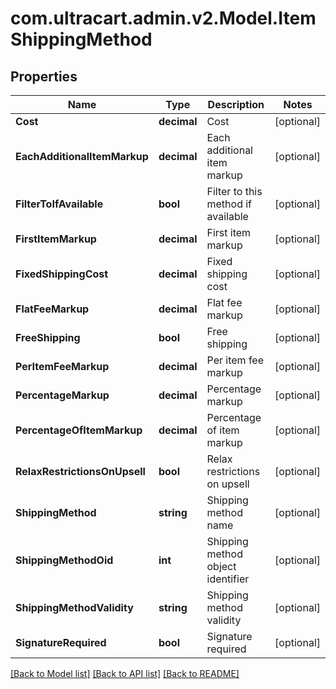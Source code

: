 
# com.ultracart.admin.v2.Model.ItemShippingMethod

## Properties

Name | Type | Description | Notes
------------ | ------------- | ------------- | -------------
**Cost** | **decimal** | Cost | [optional] 
**EachAdditionalItemMarkup** | **decimal** | Each additional item markup | [optional] 
**FilterToIfAvailable** | **bool** | Filter to this method if available | [optional] 
**FirstItemMarkup** | **decimal** | First item markup | [optional] 
**FixedShippingCost** | **decimal** | Fixed shipping cost | [optional] 
**FlatFeeMarkup** | **decimal** | Flat fee markup | [optional] 
**FreeShipping** | **bool** | Free shipping | [optional] 
**PerItemFeeMarkup** | **decimal** | Per item fee markup | [optional] 
**PercentageMarkup** | **decimal** | Percentage markup | [optional] 
**PercentageOfItemMarkup** | **decimal** | Percentage of item markup | [optional] 
**RelaxRestrictionsOnUpsell** | **bool** | Relax restrictions on upsell | [optional] 
**ShippingMethod** | **string** | Shipping method name | [optional] 
**ShippingMethodOid** | **int** | Shipping method object identifier | [optional] 
**ShippingMethodValidity** | **string** | Shipping method validity | [optional] 
**SignatureRequired** | **bool** | Signature required | [optional] 

[[Back to Model list]](../README.md#documentation-for-models)
[[Back to API list]](../README.md#documentation-for-api-endpoints)
[[Back to README]](../README.md)

